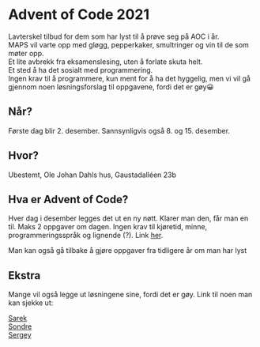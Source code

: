 # Advent of Code 2021
Lavterskel tilbud for dem som har lyst til å prøve seg på AOC i år. \
MAPS vil varte opp med gløgg, pepperkaker, smultringer og vin til de som møter opp. \
Et lite avbrekk fra eksamenslesing, uten å forlate skuta helt. \
Et sted å ha det sosialt med programmering. \
Ingen krav til å programmere, kun ment for å ha det hyggelig, men vi vil gå gjennom noen løsningsforslag til oppgavene, fordi det er gøy😀

## Når?
Første dag blir 2. desember.
Sannsynligvis også 8. og 15. desember.

## Hvor?
Ubestemt, Ole Johan Dahls hus, Gaustadalléen 23b

## Hva er Advent of Code?
Hver dag i desember legges det ut en ny nøtt. Klarer man den, får man en til. Maks 2 oppgaver om dagen. Ingen krav til kjøretid, minne, programmeringsspråk og lignende (?). Link [her](https://adventofcode.com/).

Man kan også gå tilbake å gjøre oppgaver fra tidligere år om man har lyst

## Ekstra
Mange vil også legge ut løsningene sine, fordi det er gøy. Link til noen man kan sjekke ut:

[Sarek](https://github.com/sarsko) \
[Sondre](https://github.com/sondresl/AdventOfCode) \
[Sergey](https://github.com/sergiosja/AdventOfCode)
